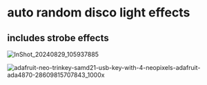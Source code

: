 # auto random disco light effects 

## includes strobe effects
![InShot_20240829_105937885](https://github.com/user-attachments/assets/50ddb361-f921-4753-8a2e-73fc3544ef90)

![adafruit-neo-trinkey-samd21-usb-key-with-4-neopixels-adafruit-ada4870-28609815707843_1000x](https://github.com/user-attachments/assets/10a194dd-ca4a-4a4d-8902-679f468d6b52)
